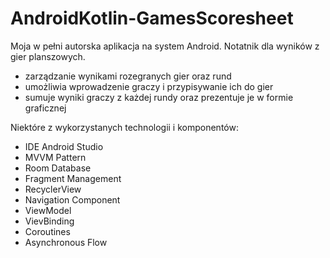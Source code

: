 # AndroidKotlin-GamesScoresheet
Moja w pełni autorska aplikacja na system Android. Notatnik dla wyników z gier planszowych.
- zarządzanie wynikami rozegranych gier oraz rund
- umożliwia wprowadzenie graczy i przypisywanie ich do gier
- sumuje wyniki graczy z każdej rundy oraz prezentuje je w formie graficznej


Niektóre z wykorzystanych technologii i komponentów:
- IDE Android Studio
- MVVM Pattern
- Room Database
- Fragment Management
- RecyclerView
- Navigation Component
- ViewModel
- VievBinding
- Coroutines
- Asynchronous Flow
